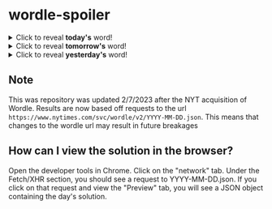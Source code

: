 # wordle-spoiler

<details>
  <summary>Click to reveal <b>today's</b> word!</summary>
  <br>
  <b> crush </b>
</details>

<details>
  <summary>Click to reveal <b>tomorrow's</b> word!</summary>
  <br>
  <b> scoff </b>
</details>

<details>
  <summary>Click to reveal <b>yesterday's</b> word!</summary>
  <br>
  <b> debut </b>
</details>

## Note
This was repository was updated 2/7/2023 after the NYT acquisition of Wordle. Results are now based off requests to the url `https://www.nytimes.com/svc/wordle/v2/YYYY-MM-DD.json`. This means that changes to the wordle url may result in future breakages

## How can I view the solution in the browser?
Open the developer tools in Chrome. Click on the "network" tab. Under the Fetch/XHR section, you should see a request to YYYY-MM-DD.json. If you click on that request and view the "Preview" tab, you will see a JSON object containing the day's solution.